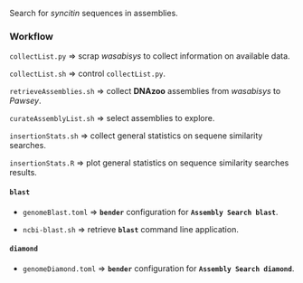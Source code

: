 Search for _syncitin_ sequences in assemblies.

### Workflow

`collectList.py` => scrap _wasabisys_ to collect information on available data.

`collectList.sh` => control `collectList.py`.

`retrieveAssemblies.sh` => collect **DNAzoo** assemblies from _wasabisys_ to _Pawsey_.

`curateAssemblyList.sh` => select assemblies to explore.

`insertionStats.sh` => collect general statistics on sequene similarity searches.

`insertionStats.R` => plot general statistics on sequence similarity searches results.

#### `blast`

- `genomeBlast.toml` => **`bender`** configuration for **`Assembly Search blast`**.

- `ncbi-blast.sh` => retrieve **`blast`** command line application.

#### `diamond`

- `genomeDiamond.toml` => **`bender`** configuration for **`Assembly Search diamond`**.
